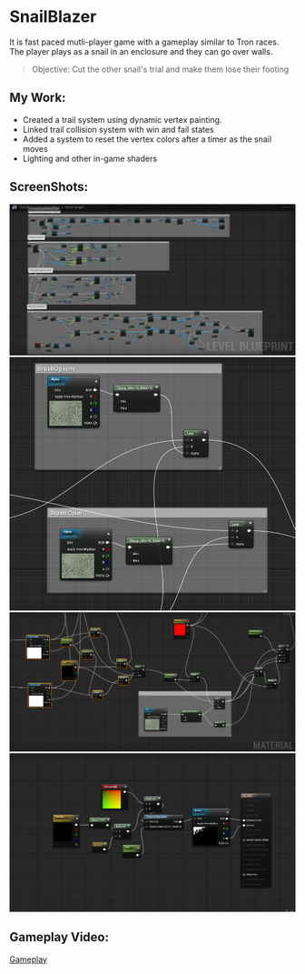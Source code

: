 # SnailBlazer
It is fast paced mutli-player game with a gameplay similar to Tron races. The player plays as a snail in an enclosure and they can go over walls.
> Objective: Cut the other snail's trial and make them lose their footing

## My Work:
- Created a trail system using dynamic vertex painting.
- Linked trail collision system with win and fail states
- Added a system to reset the vertex colors after a timer as the snail moves
- Lighting and other in-game shaders

## ScreenShots:
![System to Paint/Remove/Detect Collisions](./Media/BP.PNG)
![Brush](./Media/Brush.PNG)
![Shader that blends the textures in-game](./Media/Texture.PNG)
![Texture Mask Shader](./Media/Splash.PNG)

## Gameplay Video:
[Gameplay](./Media/SnailBlazerTechDemo.mp4)